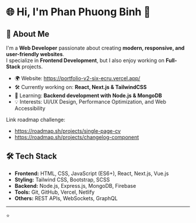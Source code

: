 # 🌐 Hi, I'm Phan Phuong Binh 👋

## 🚀 About Me

I'm a **Web Developer** passionate about creating **modern, responsive, and user-friendly websites**.  
I specialize in **Frontend Development**, but I also enjoy working on **Full-Stack** projects.

- 🌍 Website: https://portfolio-v2-six-ecru.vercel.app/
- 🛠️ Currently working on: **React, Next.js & TailwindCSS**
- 🎯 Learning: **Backend development with Node.js & MongoDB**
- 💡 Interests: UI/UX Design, Performance Optimization, and Web Accessibility

Link roadmap challenge:

- https://roadmap.sh/projects/single-page-cv
- https://roadmap.sh/projects/changelog-component

## 🛠️ Tech Stack

- **Frontend:** HTML, CSS, JavaScript (ES6+), React, Next.js, Vue.js
- **Styling:** Tailwind CSS, Bootstrap, SCSS
- **Backend:** Node.js, Express.js, MongoDB, Firebase
- **Tools:** Git, GitHub, Vercel, Netlify
- **Others:** REST APIs, WebSockets, GraphQL

---

⭐
